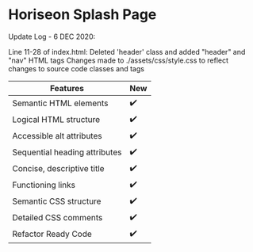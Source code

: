 # Horiseon Splash Page

Update Log - 6 DEC 2020:

Line 11-28 of index.html: Deleted 'header' class and added "header" and "nav" HTML tags
Changes made to ./assets/css/style.css to reflect changes to source code classes and tags



| Features                      | New                |
| ----------------------------- | ------------------ |
| Semantic HTML elements        |         ✔️         |
| Logical HTML structure        |         ✔️         |
| Accessible alt attributes     |         ✔️         |
| Sequential heading attributes |         ✔️         |
| Concise, descriptive title    |         ✔️         |
| Functioning links             |         ✔️         |
| Semantic CSS structure        |         ✔️         |
| Detailed CSS comments         |         ✔️         |
| Refactor Ready Code           |         ✔️         |